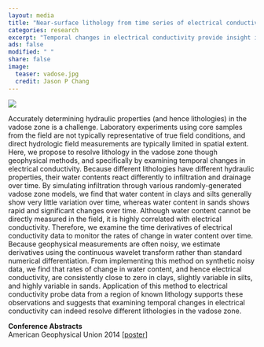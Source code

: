 ```yaml
---                                                                             
layout: media                                                                   
title: "Near-surface lithology from time series of electrical conductivity"
categories: research
excerpt: "Temporal changes in electrical conductivity provide insight into soil characterization of the vadose zone."
ads: false                                                                       
modified: " "
share: false                                                                    
image:
  teaser: vadose.jpg
  credit: Jason P Chang
---                                                                             
```

<!--<div style="float:right">
      <p>
<img src="{{ site.url }}/images/{{page.image.teaser}}" />
      </p>
</div>-->
<img src="{{ site.url }}/images/{{page.image.teaser}}" />
<p>
Accurately determining hydraulic properties (and hence lithologies) in the vadose zone is a challenge. Laboratory experiments using core samples from the field are not typically representative of true field conditions, and direct hydrologic field measurements are typically limited in spatial extent. Here, we propose to resolve lithology in the vadose zone though geophysical methods, and specifically by examining temporal changes in electrical conductivity. Because different lithologies have different hydraulic properties, their water contents react differently to infiltration and drainage over time. By simulating infiltration through various randomly-generated vadose zone models, we find that water content in clays and silts generally show very little variation over time, whereas water content in sands shows rapid and significant changes over time. Although water content cannot be directly measured in the field, it is highly correlated with electrical conductivity. Therefore, we examine the time derivatives of electrical conductivity data to monitor the rates of change in water content over time. Because geophysical measurements are often noisy, we estimate derivatives using the continuous wavelet transform rather than standard numerical differentiation. From implementing this method on synthetic noisy data, we find that rates of change in water content, and hence electrical conductivity, are consistently close to zero in clays, slightly variable in silts, and highly variable in sands. Application of this method to electrical conductivity probe data from a region of known lithology supports these observations and suggests that examining temporal changes in electrical conductivity can indeed resolve different lithologies in the vadose zone.
</p>
<!--<img src="{{ site.url }}/images/lb-snap.jpg" />-->
<p>
<b>Conference Abstracts</b><br />
American Geophysical Union 2014 [<a  href="{{site.url}}/images/AGU2016_final.pdf" target="_blank">poster</a>]<br />
</p>
